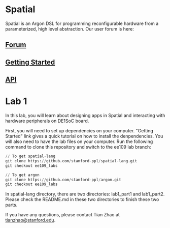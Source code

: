 # Spatial
Spatial is an Argon DSL for programming reconfigurable hardware from a parameterized, high level abstraction.  Our user forum is here: 

## [Forum](https://groups.google.com/forum/#!forum/spatial-lang-users)

## [Getting Started](http://spatial-lang.readthedocs.io/en/latest/tutorial/starting.html)

## [API](http://spatial-lang.readthedocs.io/en/latest/)

# Lab 1
In this lab, you will learn about designing apps in Spatial and interacting with hardware peripherals on DE1SoC board.

First, you will need to set up dependencies on your computer. "Getting Started" link gives a quick tutorial on how to install the denpendencies. You will also need to have the lab files on your computer. Run the following command to clone this repository and switch to the ee109 lab branch:

```python
// To get spatial-lang
git clone https://github.com/stanford-ppl/spatial-lang.git 
git checkout ee109_labs

// To get argon
git clone https://github.com/stanford-ppl/argon.git
git checkout ee109_labs
```

In spatial-lang directory, there are two directories: lab1_part1 and lab1_part2. Please check the README.md in these two directories to finish these two parts. 

If you have any questions, please contact Tian Zhao at tianzhao@stanford.edu.
